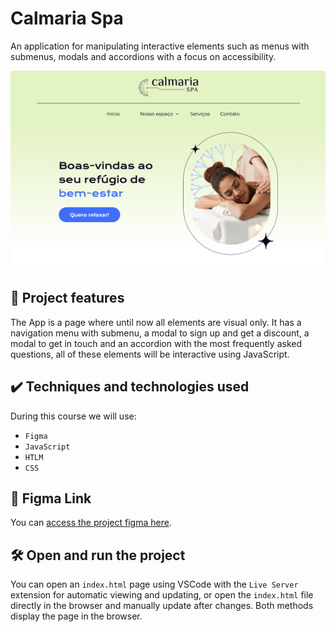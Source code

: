 # Calmaria Spa

An application for manipulating interactive elements such as menus with submenus, modals and accordions with a focus on accessibility.

![application screenshot](./screenshot-calmaria-spa.png)

## 🔨 Project features

The App is a page where until now all elements are visual only. It has a navigation menu with submenu, a modal to sign up and get a discount, a modal to get in touch and an accordion with the most frequently asked questions, all of these elements will be interactive using JavaScript.

## ✔️ Techniques and technologies used

During this course we will use:

- `Figma`
- `JavaScript`
- `HTLM`
- `CSS`

## 📁 Figma Link

You can [access the project figma here](https://www.figma.com/file/1pDTUXo7ovT6zlE64Zw509/Calmaria-Spa--%7C-Forma%C3%A7%C3%A3o-Acessibilidade?type=design&node-id=1289%3A1086&mode=dev).

## 🛠️ Open and run the project

You can open an `index.html` page using VSCode with the `Live Server` extension for automatic viewing and updating, or open the `index.html` file directly in the browser and manually update after changes. Both methods display the page in the browser.
